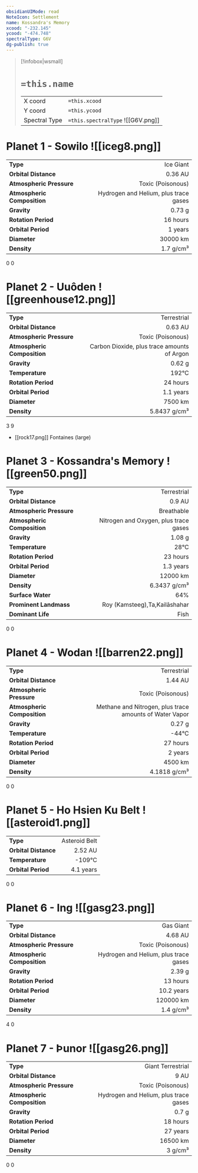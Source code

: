 ```yaml
---
obsidianUIMode: read
NoteIcon: Settlement
name: Kossandra's Memory
xcood: "-232.145"
ycood: "-474.748"
spectralType: G6V
dg-publish: true
---
```

> [!infobox|wsmall]
> # `=this.name`
> | | |
> | - | - |
> | X coord | `=this.xcood` |
> | Y coord| `=this.ycood` |
> | Spectral Type | `=this.spectralType` ![[G6V.png]] |

# Planet 1 - Sowilo ![[iceg8.png]]
|                             |                           |
| --------------------------- | -------------------------:|
| **Type**                    |             Ice Giant |
| **Orbital Distance**        |   0.36 AU |
| **Atmospheric Pressure**    |       Toxic (Poisonous) |
| **Atmospheric Composition** |      Hydrogen and Helium, plus trace gases |
| **Gravity**                 |        0.73 g |
| **Rotation Period**         |  16 hours |
| **Orbital Period** | 1 years |
| **Diameter**                |      30000 km | 
| **Density**                 |    1.7 g/cm³ |



0
0



# Planet 2 - Uuôden ![[greenhouse12.png]]
|                             |                           |
| --------------------------- | -------------------------:|
| **Type**                    |             Terrestrial |
| **Orbital Distance**        |   0.63 AU |
| **Atmospheric Pressure**    |       Toxic (Poisonous) |
| **Atmospheric Composition** |      Carbon Dioxide, plus trace amounts of Argon |
| **Gravity**                 |        0.62 g |
| **Temperature**             |    192°C |
| **Rotation Period**         |  24 hours |
| **Orbital Period** | 1.1 years |
| **Diameter**                |      7500 km | 
| **Density**                 |    5.8437 g/cm³ |



3
9

- [[rock17.png]] Fontaines (large)

# Planet 3 - Kossandra's Memory ![[green50.png]]
|                             |                           |
| --------------------------- | -------------------------:|
| **Type**                    |             Terrestrial |
| **Orbital Distance**        |   0.9 AU |
| **Atmospheric Pressure**    |       Breathable |
| **Atmospheric Composition** |      Nitrogen and Oxygen, plus trace gases |
| **Gravity**                 |        1.08 g |
| **Temperature**             |    28°C |
| **Rotation Period**         |  23 hours |
| **Orbital Period** | 1.3 years |
| **Diameter**                |      12000 km | 
| **Density**                 |    6.3437 g/cm³ |
| **Surface Water**           |           64% | 
| **Prominent Landmass**      |         Roy (Kamsteeg),Ta,Kailāshahar | 
| **Dominant Life**           |         Fish |



0
0



# Planet 4 - Wodan ![[barren22.png]]
|                             |                           |
| --------------------------- | -------------------------:|
| **Type**                    |             Terrestrial |
| **Orbital Distance**        |   1.44 AU |
| **Atmospheric Pressure**    |       Toxic (Poisonous) |
| **Atmospheric Composition** |      Methane and Nitrogen, plus trace amounts of Water Vapor |
| **Gravity**                 |        0.27 g |
| **Temperature**             |    -44°C |
| **Rotation Period**         |  27 hours |
| **Orbital Period** | 2 years |
| **Diameter**                |      4500 km | 
| **Density**                 |    4.1818 g/cm³ |



0
0



# Planet 5 - Ho Hsien Ku Belt ![[asteroid1.png]]
|                             |                           |
| --------------------------- | -------------------------:|
| **Type**                    |             Asteroid Belt |
| **Orbital Distance**        |   2.52 AU |
| **Temperature**             |    -109°C |
| **Orbital Period** | 4.1 years |



0
0



# Planet 6 - Ing ![[gasg23.png]]
|                             |                           |
| --------------------------- | -------------------------:|
| **Type**                    |             Gas Giant |
| **Orbital Distance**        |   4.68 AU |
| **Atmospheric Pressure**    |       Toxic (Poisonous) |
| **Atmospheric Composition** |      Hydrogen and Helium, plus trace gases |
| **Gravity**                 |        2.39 g |
| **Rotation Period**         |  13 hours |
| **Orbital Period** | 10.2 years |
| **Diameter**                |      120000 km | 
| **Density**                 |    1.4 g/cm³ |



4
0



# Planet 7 - Þunor ![[gasg26.png]]
|                             |                           |
| --------------------------- | -------------------------:|
| **Type**                    |             Giant Terrestrial |
| **Orbital Distance**        |   9 AU |
| **Atmospheric Pressure**    |       Toxic (Poisonous) |
| **Atmospheric Composition** |      Hydrogen and Helium, plus trace gases |
| **Gravity**                 |        0.7 g |
| **Rotation Period**         |  18 hours |
| **Orbital Period** | 27 years |
| **Diameter**                |      16500 km | 
| **Density**                 |    3 g/cm³ |



0
0



